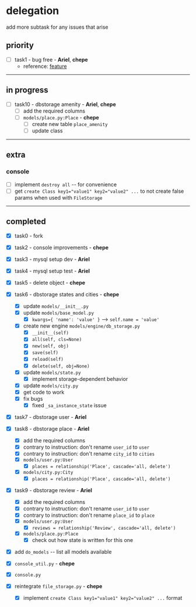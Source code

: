 # delegation

add more subtask for any issues that arise

## priority

- [ ] task1 - bug free - **Ariel**, **chepe**
	- reference: [feature](https://docs.python.org/3/library/unittest.html#skipping-tests-and-expected-failures)

----

## in progress

- [ ] task10 - dbstorage amenity - **Ariel**, **chepe**
	- [ ] add the required columns
	- [ ] `models/place.py:Place` - **chepe**
		- [ ] create new table `place_amenity`
		- [ ] update class

----

## extra

### console

- [ ] implement `destroy all` -- for convenience
- [ ] get `create Class key1="value1" key2="value2" ...` to not create false
	  params when used with `FileStorage`

----

## completed

- [x] task0 - fork

- [x] task2 - console improvements - **chepe**

- [x] task3 - mysql setup dev - **Ariel**

- [x] task4 - mysql setup test - **Ariel**

- [x] task5 - delete object - **chepe**

- [x] task6 - dbstorage states and cities - **chepe**
	- [x] update `models/__init__.py`
	- [x] update `models/base_model.py`
		- [x] `kwargs={ 'name': 'value' }` --> `self.name = 'value'`
	- [x] create new engine `models/engine/db_storage.py`
		- [x] `__init__(self)`
		- [x] `all(self, cls=None)`
		- [x] `new(self, obj)`
		- [x] `save(self)`
		- [x] `reload(self)`
		- [x] `delete(self, obj=None)`
	- [x] update `models/state.py`
		- [x] implement storage-dependent behavior
	- [x] update `models/city.py`
	- [x] get code to work
	- [x] fix bugs
		- [x] fixed `_sa_instance_state` issue

- [x] task7 - dbstorage user - **Ariel**

- [x] task8 - dbstorage place - **Ariel**
	- [x] add the required columns
	- [x] contrary to instruction: don't rename `user_id` to `user`
	- [x] contrary to instruction: don't rename `city_id` to `cities`
	- [x] `models/user.py:User`
		- [x] `places = relationship('Place', cascade='all, delete')`
	- [x] `models/city.py:City`
		- [x] `places = relationship('Place', cascade='all, delete')`

- [x] task9 - dbstorage review - **Ariel**
	- [x] add the required columns
	- [x] contrary to instruction: don't rename `user_id` to `user`
	- [x] contrary to instruction: don't rename `place_id` to `place`
	- [x] `models/user.py:User`
		- [x] `reviews = relationship('Review', cascade='all, delete')`
	- [x] `models/place.py:Place`
		- [x] check out how state is written for this one

- [x] add `do_models` -- list all models available
- [x] `console_util.py` - **chepe**
- [x] `console.py`
- [x] reintegrate `file_storage.py` - **chepe**
	- [x] implement `create Class key1="value1" key2="value2" ...` format

